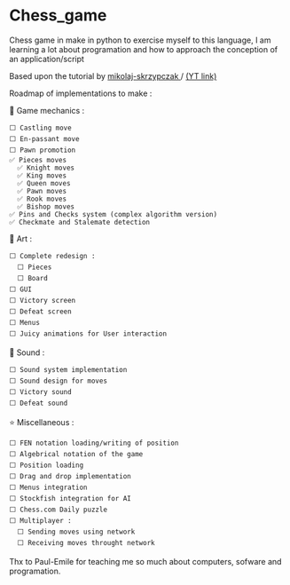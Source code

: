 # Chess_game
Chess game in make in python to exercise myself to this language, I am learning a lot about programation and how to approach 
the conception of an application/script

Based upon the tutorial by [mikolaj-skrzypczak
](https://github.com/mikolaj-skrzypczak/chess-engine) / [(YT link)](https://www.youtube.com/watch?v=EnYui0e73Rs)

Roadmap of implementations to make :

  🎲 Game mechanics : 
  
    ⬜ Castling move 
    ⬜ En-passant move 
    ⬜ Pawn promotion
    ✅ Pieces moves
      ✅ Knight moves
      ✅ King moves
      ✅ Queen moves
      ✅ Pawn moves
      ✅ Rook moves
      ✅ Bishop moves
    ✅ Pins and Checks system (complex algorithm version)
    ✅ Checkmate and Stalemate detection
    
  🎨 Art :
  
    ⬜ Complete redesign :
      ⬜ Pieces
      ⬜ Board
    ⬜ GUI
    ⬜ Victory screen
    ⬜ Defeat screen 
    ⬜ Menus
    ⬜ Juicy animations for User interaction
    
  🎵 Sound :
  
    ⬜ Sound system implementation
    ⬜ Sound design for moves
    ⬜ Victory sound
    ⬜ Defeat sound
    
  ⭐ Miscellaneous :
  
    ⬜ FEN notation loading/writing of position
    ⬜ Algebrical notation of the game
    ⬜ Position loading
    ⬜ Drag and drop implementation
    ⬜ Menus integration
    ⬜ Stockfish integration for AI
    ⬜ Chess.com Daily puzzle
    ⬜ Multiplayer :
      ⬜ Sending moves using network
      ⬜ Receiving moves throught network
   
Thx to Paul-Emile for teaching me so much about computers, sofware and programation.
    
